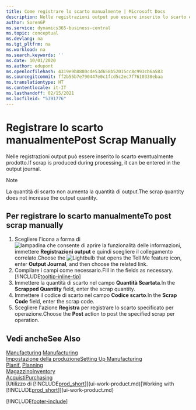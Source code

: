 ```yaml
---
title: Come registrare lo scarto manualmente | Microsoft Docs
description: Nelle registrazioni output può essere inserito lo scarto eventualmente prodotto. Si noti che la quantità di scarto non va ad aumentare la quantità di output.
author: SorenGP
ms.service: dynamics365-business-central
ms.topic: conceptual
ms.devlang: na
ms.tgt_pltfrm: na
ms.workload: na
ms.search.keywords: ''
ms.date: 10/01/2020
ms.author: edupont
ms.openlocfilehash: 4319e9b8880cde53d658b52015cc8c993cb6a583
ms.sourcegitcommit: ff2b55b7e790447e0c1fcd5c2ec7f7610338ebaa
ms.translationtype: HT
ms.contentlocale: it-IT
ms.lasthandoff: 02/15/2021
ms.locfileid: "5391776"
---
```

# <a name="post-scrap-manually"></a><span data-ttu-id="f2dd6-104">Registrare lo scarto manualmente</span><span class="sxs-lookup"><span data-stu-id="f2dd6-104">Post Scrap Manually</span></span>
<span data-ttu-id="f2dd6-105">Nelle registrazioni output può essere inserito lo scarto eventualmente prodotto.</span><span class="sxs-lookup"><span data-stu-id="f2dd6-105">If scrap is produced during processing, it can be entered in the output journal.</span></span> 

> [!NOTE]
> <span data-ttu-id="f2dd6-106">La quantità di scarto non aumenta la quantità di output.</span><span class="sxs-lookup"><span data-stu-id="f2dd6-106">The scrap quantity does not increase the output quantity.</span></span>  

## <a name="to-post-scrap-manually"></a><span data-ttu-id="f2dd6-107">Per registrare lo scarto manualmente</span><span class="sxs-lookup"><span data-stu-id="f2dd6-107">To post scrap manually</span></span>  
1. <span data-ttu-id="f2dd6-108">Scegliere l'icona a forma di ![lampadina che consente di aprire la funzionalità delle informazioni](media/ui-search/search_small.png "Informazioni sull'operazione che si desidera eseguire"), immettere **Registrazioni output** e quindi scegliere il collegamento correlato.</span><span class="sxs-lookup"><span data-stu-id="f2dd6-108">Choose the ![Lightbulb that opens the Tell Me feature](media/ui-search/search_small.png "Tell me what you want to do") icon, enter **Output Journal**, and then choose the related link.</span></span>  
2. <span data-ttu-id="f2dd6-109">Compilare i campi come necessario.</span><span class="sxs-lookup"><span data-stu-id="f2dd6-109">Fill in the fields as necessary.</span></span> [!INCLUDE[tooltip-inline-tip](includes/tooltip-inline-tip_md.md)]  
3. <span data-ttu-id="f2dd6-110">Immettere la quantità di scarto nel campo **Quantità Scartata**.</span><span class="sxs-lookup"><span data-stu-id="f2dd6-110">In the **Scrapped Quantity** field, enter the scrap quantity.</span></span>  
4. <span data-ttu-id="f2dd6-111">Immettere il codice di scarto nel campo **Codice scarto**.</span><span class="sxs-lookup"><span data-stu-id="f2dd6-111">In the **Scrap Code** field, enter the scrap code.</span></span>  
5. <span data-ttu-id="f2dd6-112">Scegliere l'azione **Registra** per registrare lo scarto specificato per operazione.</span><span class="sxs-lookup"><span data-stu-id="f2dd6-112">Choose the **Post** action to post the specified scrap per operation.</span></span>  

## <a name="see-also"></a><span data-ttu-id="f2dd6-113">Vedi anche</span><span class="sxs-lookup"><span data-stu-id="f2dd6-113">See Also</span></span>  
<span data-ttu-id="f2dd6-114">[Manufacturing](production-manage-manufacturing.md)  </span><span class="sxs-lookup"><span data-stu-id="f2dd6-114">[Manufacturing](production-manage-manufacturing.md)  </span></span>  
[<span data-ttu-id="f2dd6-115">Impostazione della produzione</span><span class="sxs-lookup"><span data-stu-id="f2dd6-115">Setting Up Manufacturing</span></span>](production-configure-production-processes.md)  
<span data-ttu-id="f2dd6-116">[Pianif.](production-planning.md)    </span><span class="sxs-lookup"><span data-stu-id="f2dd6-116">[Planning](production-planning.md)    </span></span>  
[<span data-ttu-id="f2dd6-117">Magazzino</span><span class="sxs-lookup"><span data-stu-id="f2dd6-117">Inventory</span></span>](inventory-manage-inventory.md)  
[<span data-ttu-id="f2dd6-118">Acquisti</span><span class="sxs-lookup"><span data-stu-id="f2dd6-118">Purchasing</span></span>](purchasing-manage-purchasing.md)  
<span data-ttu-id="f2dd6-119">[Utilizzo di [!INCLUDE[prod_short](includes/prod_short.md)]](ui-work-product.md)</span><span class="sxs-lookup"><span data-stu-id="f2dd6-119">[Working with [!INCLUDE[prod_short](includes/prod_short.md)]](ui-work-product.md)</span></span>


[!INCLUDE[footer-include](includes/footer-banner.md)]